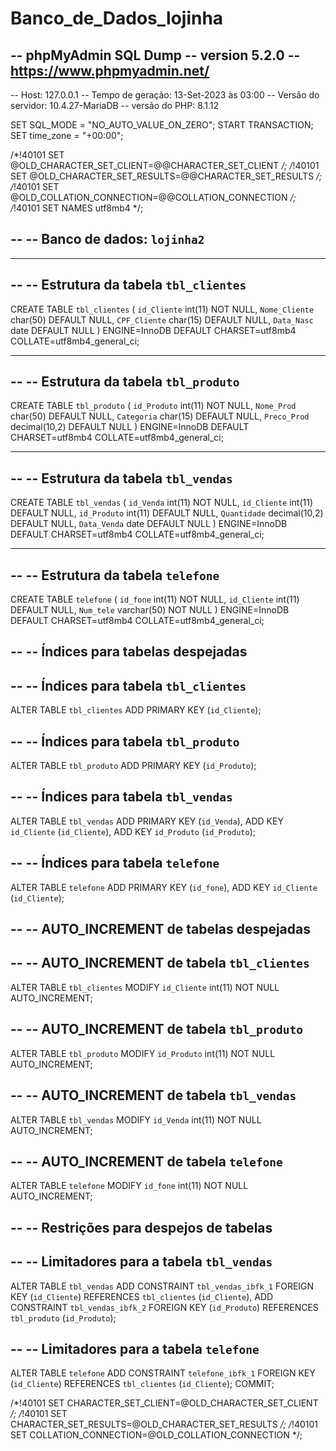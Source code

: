 # Banco_de_Dados_lojinha
-- phpMyAdmin SQL Dump
-- version 5.2.0
-- https://www.phpmyadmin.net/
--
-- Host: 127.0.0.1
-- Tempo de geração: 13-Set-2023 às 03:00
-- Versão do servidor: 10.4.27-MariaDB
-- versão do PHP: 8.1.12

SET SQL_MODE = "NO_AUTO_VALUE_ON_ZERO";
START TRANSACTION;
SET time_zone = "+00:00";


/*!40101 SET @OLD_CHARACTER_SET_CLIENT=@@CHARACTER_SET_CLIENT */;
/*!40101 SET @OLD_CHARACTER_SET_RESULTS=@@CHARACTER_SET_RESULTS */;
/*!40101 SET @OLD_COLLATION_CONNECTION=@@COLLATION_CONNECTION */;
/*!40101 SET NAMES utf8mb4 */;

--
-- Banco de dados: `lojinha2`
--

-- --------------------------------------------------------

--
-- Estrutura da tabela `tbl_clientes`
--

CREATE TABLE `tbl_clientes` (
  `id_Cliente` int(11) NOT NULL,
  `Nome_Cliente` char(50) DEFAULT NULL,
  `CPF_Cliente` char(15) DEFAULT NULL,
  `Data_Nasc` date DEFAULT NULL
) ENGINE=InnoDB DEFAULT CHARSET=utf8mb4 COLLATE=utf8mb4_general_ci;

-- --------------------------------------------------------

--
-- Estrutura da tabela `tbl_produto`
--

CREATE TABLE `tbl_produto` (
  `id_Produto` int(11) NOT NULL,
  `Nome_Prod` char(50) DEFAULT NULL,
  `Categoria` char(15) DEFAULT NULL,
  `Preco_Prod` decimal(10,2) DEFAULT NULL
) ENGINE=InnoDB DEFAULT CHARSET=utf8mb4 COLLATE=utf8mb4_general_ci;

-- --------------------------------------------------------

--
-- Estrutura da tabela `tbl_vendas`
--

CREATE TABLE `tbl_vendas` (
  `id_Venda` int(11) NOT NULL,
  `id_Cliente` int(11) DEFAULT NULL,
  `id_Produto` int(11) DEFAULT NULL,
  `Quantidade` decimal(10,2) DEFAULT NULL,
  `Data_Venda` date DEFAULT NULL
) ENGINE=InnoDB DEFAULT CHARSET=utf8mb4 COLLATE=utf8mb4_general_ci;

-- --------------------------------------------------------

--
-- Estrutura da tabela `telefone`
--

CREATE TABLE `telefone` (
  `id_fone` int(11) NOT NULL,
  `id_Cliente` int(11) DEFAULT NULL,
  `Num_tele` varchar(50) NOT NULL
) ENGINE=InnoDB DEFAULT CHARSET=utf8mb4 COLLATE=utf8mb4_general_ci;

--
-- Índices para tabelas despejadas
--

--
-- Índices para tabela `tbl_clientes`
--
ALTER TABLE `tbl_clientes`
  ADD PRIMARY KEY (`id_Cliente`);

--
-- Índices para tabela `tbl_produto`
--
ALTER TABLE `tbl_produto`
  ADD PRIMARY KEY (`id_Produto`);

--
-- Índices para tabela `tbl_vendas`
--
ALTER TABLE `tbl_vendas`
  ADD PRIMARY KEY (`id_Venda`),
  ADD KEY `id_Cliente` (`id_Cliente`),
  ADD KEY `id_Produto` (`id_Produto`);

--
-- Índices para tabela `telefone`
--
ALTER TABLE `telefone`
  ADD PRIMARY KEY (`id_fone`),
  ADD KEY `id_Cliente` (`id_Cliente`);

--
-- AUTO_INCREMENT de tabelas despejadas
--

--
-- AUTO_INCREMENT de tabela `tbl_clientes`
--
ALTER TABLE `tbl_clientes`
  MODIFY `id_Cliente` int(11) NOT NULL AUTO_INCREMENT;

--
-- AUTO_INCREMENT de tabela `tbl_produto`
--
ALTER TABLE `tbl_produto`
  MODIFY `id_Produto` int(11) NOT NULL AUTO_INCREMENT;

--
-- AUTO_INCREMENT de tabela `tbl_vendas`
--
ALTER TABLE `tbl_vendas`
  MODIFY `id_Venda` int(11) NOT NULL AUTO_INCREMENT;

--
-- AUTO_INCREMENT de tabela `telefone`
--
ALTER TABLE `telefone`
  MODIFY `id_fone` int(11) NOT NULL AUTO_INCREMENT;

--
-- Restrições para despejos de tabelas
--

--
-- Limitadores para a tabela `tbl_vendas`
--
ALTER TABLE `tbl_vendas`
  ADD CONSTRAINT `tbl_vendas_ibfk_1` FOREIGN KEY (`id_Cliente`) REFERENCES `tbl_clientes` (`id_Cliente`),
  ADD CONSTRAINT `tbl_vendas_ibfk_2` FOREIGN KEY (`id_Produto`) REFERENCES `tbl_produto` (`id_Produto`);

--
-- Limitadores para a tabela `telefone`
--
ALTER TABLE `telefone`
  ADD CONSTRAINT `telefone_ibfk_1` FOREIGN KEY (`id_Cliente`) REFERENCES `tbl_clientes` (`id_Cliente`);
COMMIT;

/*!40101 SET CHARACTER_SET_CLIENT=@OLD_CHARACTER_SET_CLIENT */;
/*!40101 SET CHARACTER_SET_RESULTS=@OLD_CHARACTER_SET_RESULTS */;
/*!40101 SET COLLATION_CONNECTION=@OLD_COLLATION_CONNECTION */;
